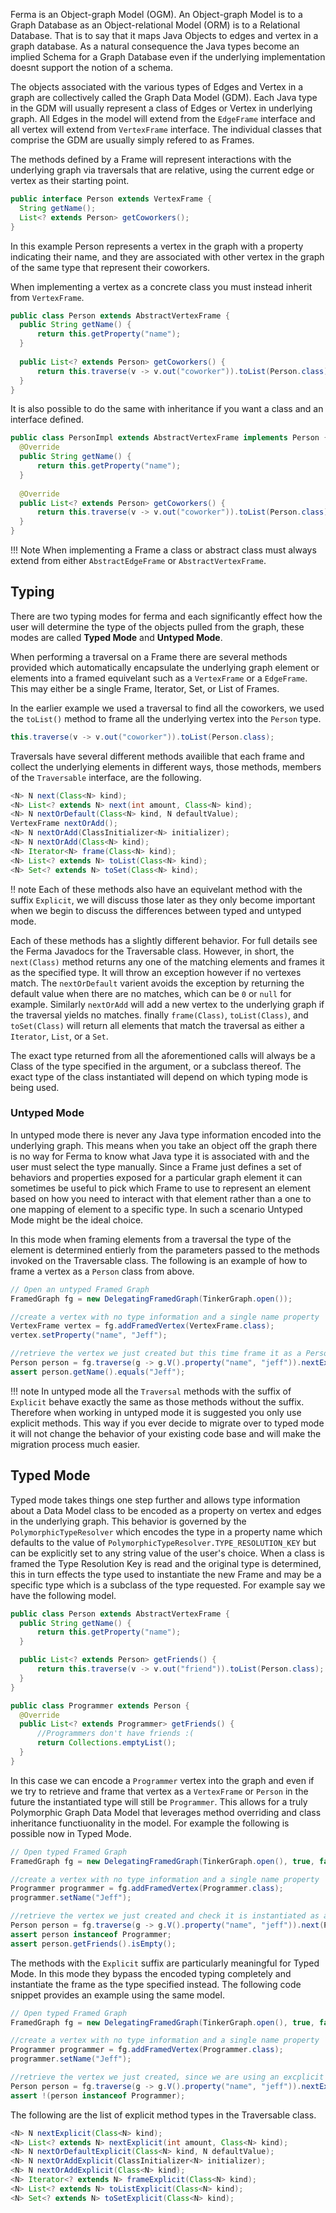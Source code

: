 Ferma is an Object-graph Model (OGM). An Object-graph Model is to a Graph Database as an Object-relational Model (ORM)
is to a Relational Database. That is to say that it maps Java Objects to edges and vertex in a graph database. As a
natural consequence the Java types become an implied Schema for a Graph Database even if the underlying implementation
doesnt support the notion of a schema.

The objects associated with the various types of Edges and Vertex in a graph are collectively called the Graph Data
Model (GDM). Each Java type in the GDM will usually represent a class of Edges or Vertex in underlying graph. All Edges
in the model will extend from the `EdgeFrame` interface and all vertex will extend from `VertexFrame` interface. The
individual classes that comprise the GDM are usually simply refered to as Frames.

The methods defined by a Frame will represent interactions with the underlying graph via traversals that are relative, 
using the current edge or vertex as their starting point.

```java
public interface Person extends VertexFrame {
  String getName();
  List<? extends Person> getCoworkers();
}
```

In this example Person represents a vertex in the graph with a property indicating their name, and they are associated
with other vertex in the graph of the same type that represent their coworkers.

When implementing a vertex as a concrete class you must instead inherit from `VertexFrame`.

```java
public class Person extends AbstractVertexFrame {
  public String getName() {
      return this.getProperty("name");
  }
  
  public List<? extends Person> getCoworkers() {
      return this.traverse(v -> v.out("coworker")).toList(Person.class);
  }
}
```

It is also possible to do the same with inheritance if you want a class and an interface defined.

```java
public class PersonImpl extends AbstractVertexFrame implements Person {
  @Override
  public String getName() {
      return this.getProperty("name");
  }
  
  @Override
  public List<? extends Person> getCoworkers() {
      return this.traverse(v -> v.out("coworker")).toList(Person.class);
  }
}
```

!!! Note
    When implementing a Frame a class or abstract class must always extend from either `AbstractEdgeFrame` or
    `AbstractVertexFrame`.

## Typing

There are two typing modes for ferma and each significantly effect how the user will determine the type of the objects
pulled from the graph, these modes are called **Typed Mode** and **Untyped Mode**.

When performing a traversal on a Frame there are several methods provided which automatically encapsulate the underlying
graph element or elements into a framed equivelant such as a `VertexFrame` or a `EdgeFrame`. This may either be a single
Frame, Iterator, Set, or List of Frames.

In the earlier example we used a traversal to find all the coworkers, we used the `toList()` method to frame all the
underlying vertex into the `Person` type.

```Java
this.traverse(v -> v.out("coworker")).toList(Person.class);
```

Traversals have several different methods availible that each frame and collect the underlying elements in different
ways, those methods, members of the `Traversable` interface, are the following.

```Java
<N> N next(Class<N> kind);
<N> List<? extends N> next(int amount, Class<N> kind);
<N> N nextOrDefault(Class<N> kind, N defaultValue);
VertexFrame nextOrAdd();
<N> N nextOrAdd(ClassInitializer<N> initializer);
<N> N nextOrAdd(Class<N> kind);
<N> Iterator<N> frame(Class<N> kind);
<N> List<? extends N> toList(Class<N> kind);
<N> Set<? extends N> toSet(Class<N> kind);
```

!! note
   Each of these methods also have an equivelant method with the suffix `Explicit`, we will discuss those later as they
   only become important when we begin to discuss the differences between typed and untyped mode.

Each of these methods has a slightly different behavior. For full details see the Ferma Javadocs for the Traversable
class. However, in short, the `next(Class)` method returns any one of the matching elements and frames it as the
specified type. It will throw an exception however if no vertexes match. The `nextOrDefault` varient avoids the
exception by returning the default value when there are no matches, which can be `0` or `null` for example. Similarly
`nextOrAdd` will add a new vertex to the underlying graph if the traversal yields no matches. finally `frame(Class)`,
`toList(Class)`, and `toSet(Class)` will return all elements that match the traversal as either a `Iterator`, `List`, 
or a `Set`.

The exact type returned from all the aforementioned calls will always be a Class of the type specified in the argument,
or a subclass thereof. The exact type of the class instantiated will depend on which typing mode is being used.

    
### Untyped Mode
 
In untyped mode there is never any Java type information encoded into the underlying graph. This means when you take an
object off the graph there is no way for Ferma to know what Java type it is associated with and the user must select
the type manually. Since a Frame just defines a set of behaviors and properties exposed for a particular graph
element it can sometimes be useful to pick which Frame to use to represent an element based on how you need to interact
with that element rather than a one to one mapping of element to a specific type. In such a scenario Untyped Mode might
be the ideal choice.

In this mode when framing elements from a traversal the type of the element is determined entierly from the parameters
passed to the methods invoked on the Traversable class. The following is an example of how to frame a vertex as a
`Person` class from above.

```Java
// Open an untyped Framed Graph
FramedGraph fg = new DelegatingFramedGraph(TinkerGraph.open());

//create a vertex with no type information and a single name property
VertexFrame vertex = fg.addFramedVertex(VertexFrame.class);
vertex.setProperty("name", "Jeff");

//retrieve the vertex we just created but this time frame it as a Person
Person person = fg.traverse(g -> g.V().property("name", "jeff")).nextExplicit(Person.class);
assert person.getName().equals("Jeff");
```

!!! note
    In untyped mode all the `Traversal` methods with the suffix of `Explicit` behave exactly the same as those methods
    without the suffix. Therefore when working in untyped mode it is suggested you only use explicit methods. This way
    if you ever decide to migrate over to typed mode it will not change the behavior of your existing code base and will
    make the migration process much easier. 

## Typed Mode

Typed mode takes things one step further and allows type information about a Data Model class to be encoded as a
property on vertex and edges in the underlying graph. This behavior is governed by the `PolymorphicTypeResolver` which
encodes the type in a property name which defaults to the value of `PolymorphicTypeResolver.TYPE_RESOLUTION_KEY` but can
be explicitly set to any string value of the user's choice. When a class is framed the Type Resolution Key is read and
the original type is determined, this in turn effects the type used to instantiate the new Frame and may be a specific
type which is a subclass of the type requested. For example say we have the following model. 

```Java
public class Person extends AbstractVertexFrame {
  public String getName() {
      return this.getProperty("name");
  }

  public List<? extends Person> getFriends() {
      return this.traverse(v -> v.out("friend")).toList(Person.class);
  }
}

public class Programmer extends Person {
  @Override
  public List<? extends Programmer> getFriends() {
      //Programmers don't have friends :(
      return Collections.emptyList();
  }
}
```

In this case we can encode a `Programmer` vertex into the graph and even if we try to retrieve and frame that vertex as a
`VertexFrame` or `Person` in the future the instantiated type will still be `Programmer`. This allows for a truly
Polymorphic Graph Data Model that leverages method overriding and class inheritance functiuonality in the model. For
example the following is possible now in Typed Mode.

```Java
// Open typed Framed Graph
FramedGraph fg = new DelegatingFramedGraph(TinkerGraph.open(), true, false);

//create a vertex with no type information and a single name property
Programmer programmer = fg.addFramedVertex(Programmer.class);
programmer.setName("Jeff");

//retrieve the vertex we just created and check it is instantiated as a Programer
Person person = fg.traverse(g -> g.V().property("name", "jeff")).next(Person.class);
assert person instanceof Programmer;
assert person.getFriends().isEmpty();
```

The methods with the `Explicit` suffix are particularly meaningful for Typed Mode. In this mode they bypass the encoded
typing completely and instantiate the frame as the type specified instead. The following code snippet provides an
example using the same model.

```Java
// Open typed Framed Graph
FramedGraph fg = new DelegatingFramedGraph(TinkerGraph.open(), true, false);

//create a vertex with no type information and a single name property
Programmer programmer = fg.addFramedVertex(Programmer.class);
programmer.setName("Jeff");

//retrieve the vertex we just created, since we are using an excplicit method the type won't be Programmer this time.
Person person = fg.traverse(g -> g.V().property("name", "jeff")).nextExplicit(Person.class);
assert !(person instanceof Programmer);
```

The following are the list of explicit method types in the Traversable class.

```Java
<N> N nextExplicit(Class<N> kind);
<N> List<? extends N> nextExplicit(int amount, Class<N> kind);
<N> N nextOrDefaultExplicit(Class<N> kind, N defaultValue);
<N> N nextOrAddExplicit(ClassInitializer<N> initializer);
<N> N nextOrAddExplicit(Class<N> kind);
<N> Iterator<? extends N> frameExplicit(Class<N> kind);
<N> List<? extends N> toListExplicit(Class<N> kind);
<N> Set<? extends N> toSetExplicit(Class<N> kind);
```
